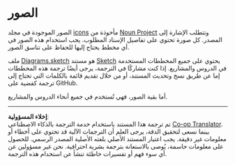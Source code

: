 <!--
CO_OP_TRANSLATOR_METADATA:
{
  "original_hash": "50abd54997afa7e7a3fc7019379e49e3",
  "translation_date": "2025-08-26T21:28:21+00:00",
  "source_file": "images/README.md",
  "language_code": "ar"
}
-->
# الصور

الصور الموجودة في مجلد [icons](../../../images/icons) مأخوذة من [Noun Project](https://thenounproject.com) وتتطلب الإشارة إلى المصدر. كل صورة تحتوي على تفاصيل الإسناد المطلوب. يجب استخدام هذه الصور في أي مخطط يحتاج إليها للحفاظ على تناسق الصور.

ملف [Diagrams.sketch](../../../images/Diagrams.sketch) هو مستند [Sketch](https://www.sketch.com) يحتوي على جميع المخططات المستخدمة في الدروس والمشاريع. إذا كنت مشاركًا في الترجمة، يرجى أيضًا ترجمة هذه المخططات إما عن طريق نسخ وتحديث المستند، أو من خلال تقديم قائمة بالكلمات التي تحتاج إلى ترجمة كقضية على GitHub.

أما بقية الصور، فهي تُستخدم في جميع أنحاء الدروس والمشاريع.

---

**إخلاء المسؤولية**:  
تم ترجمة هذا المستند باستخدام خدمة الترجمة بالذكاء الاصطناعي [Co-op Translator](https://github.com/Azure/co-op-translator). بينما نسعى لتحقيق الدقة، يرجى العلم أن الترجمات الآلية قد تحتوي على أخطاء أو معلومات غير دقيقة. يجب اعتبار المستند الأصلي بلغته الأصلية المصدر الرسمي. للحصول على معلومات حاسمة، يُوصى بالاستعانة بترجمة بشرية احترافية. نحن غير مسؤولين عن أي سوء فهم أو تفسيرات خاطئة تنشأ عن استخدام هذه الترجمة.